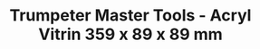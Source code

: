 ---
layout: product
title: "Trumpeter Master Tools - Acryl Vitrin 359 x 89 x 89 mm"
price: "N/A" 
desc: "N/A"
img_path: "/assets/img/TRU09809.jpg"
brand: "N/A"
available: false
special_offer: false
new: false
soon: false
cat: "0N/A"
subcat: "0N/A"
subsubcat: "0N/A"
sifra: "TRU09809"
popular: false
---